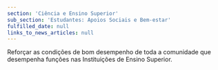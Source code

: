 ```yaml
---
section: 'Ciência e Ensino Superior'
sub_section: 'Estudantes: Apoios Sociais e Bem-estar'
fulfilled_date: null
links_to_news_articles: null
---
```


Reforçar as condições de bom desempenho de toda a comunidade que desempenha funções nas Instituições de Ensino Superior.